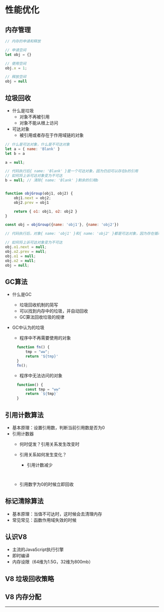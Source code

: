 # 性能优化

## 内存管理

```js
// 内存的申请和释放

// 申请空间
let obj = {}

// 使用空间
obj.x = 1;

// 释放空间
obj = null
```

## 垃圾回收

- 什么是垃圾
  - 对象不再被引用
  - 对象不能从根上访问
- 可达对象
  - 被引用或者存在于作用域链的对象

```js
// 什么是可达对象，什么是不可达对象
let a = { name: 'Blank' }
let b = a

a = null;

// 代码执行后{ name: 'Blank' }是一个可达对象，因为仍旧可以存在b的引用
// 如何将上诉可达对象变为不可达
b = null; // 清除{ name: 'Blank' }剩余的引用b


function objGroup(obj1, obj2) {
    obj1.next = obj2;
    obj2.prev = obj1

    return { o1: obj1, o2: obj2 }
}

const obj = objGroup({name: 'obj1'}, {name: 'obj2'})

// 代码执行后，对象{ name: 'obj1' }和{ name: 'obj2' }都是可达对象，因为存在循环引用

// 如何将上诉可达对象变为不可达
obj.o1.next = null;
obj.o2.prev = null;
obj.o1 = null;
obj.o2 = null;
obj = null;
```

## GC算法

- 什么是GC
  - 垃圾回收机制的简写
  - 可以找到内存中的垃圾，并自动回收
  - GC算法回收垃圾的规律
- GC中认为的垃圾
  - 程序中不再需要使用的对象
  
  ```js
    function fn() {  
        tmp = "ww";
        return '${tmp}'
    }
    fn();
  ```

  - 程序中无法访问的对象

  ```js
    function() {
        const tmp = "ww"
        return `${tmp}`
    }
  ```

## 引用计数算法

- 基本原理：设置引用数，判断当前引用数是否为0
- 引用计数器
  - 何时促发？引用关系发生改变时
  - 引用关系如何发生变化？
    - 引用计数减少

    ```js
        
    ```

  - 引用数字为0的时候立即回收

## 标记清除算法

- 基本原理：当值不可达时，这时候会去清理内存
- 常见常见：函数作用域失效的时候

## 认识V8

- 主流的JavaScript执行引擎
- 即时编译
- 内存设限（64维为1.5G，32维为800mb）

## V8 垃圾回收策略

## V8 内存分配

----
## 
